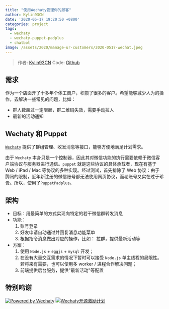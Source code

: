 ```yaml
---
title: "使用Wechaty管理你的顾客"
author: Kylin93CN
date: '2020-05-17 19:20:50 +0800'
categories: project
tags:
  - wechaty
  - wechaty-puppet-padplus
  - chatbot
image: /assets/2020/manage-ur-customers/2020-0517-wechat.jpeg
---
```


> 作者: [Kylin93CN](https://github.com/Kylin93CN)
> Code: [Github](https://github.com/Kylin93CN/wechaty-bot-XueMiEr)

## 需求

作为一个店面开了十多年个体工商户，积攒了很多的客户。希望能够减少人为的操作，去解决一些常见的问题，比如：

- 群人数超过一定限额，群二维码失效，需要手动拉人
- 最新的活动通知

<!--more-->

## Wechaty 和 Puppet

[`Wechaty`](https://github.com/wechaty/wechaty) 提供了群组管理、收发消息等接口，能够方便地满足计划需求。

由于 `Wechaty` 本身只是一个控制器，因此其对微信功能的执行需要依赖于微信客户端协议与服务器进行通信。`puppet` 就是这些协议的具体承载者，现在有基于 Web / iPad / Mac 等协议的多种实现。经过测试，首先排除了 Web 协议：由于腾讯的限制，近年新注册的微信账号都无法使用网页协议，而老账号又实在过于珍贵。所以，使用了`PuppetPadplus`。

## 架构

- 目标：用最简单的方式实现向特定的若干微信群转发消息
- 功能：
  1. 账号登录
  2. 好友申请自动通过并回复消息功能菜单
  3. 根据指令消息做出对应的操作，比如： 拉群，提供最新活动等
- 方案：
  1. 使用 `Node.js` + `eggjs` + `mysql` 开发；
  2. 在没有大量交互需求的情况下暂时可以接受 `Node.js` 单主线程的局限性。若将来有需要，也可以使用多 worker / 进程合作解决问题；
  3. 前端提供后台服务，提供"最新活动"等配置

## 特别鸣谢

[![Powered by Wechaty](https://img.shields.io/badge/Powered%20By-Wechaty-green.svg)](https://github.com/wechaty/wechaty)
[![Wechaty开源激励计划](https://img.shields.io/badge/Wechaty-开源激励计划-green.svg)](https://github.com/juzibot/Welcome/wiki/Everything-about-Wechaty)
